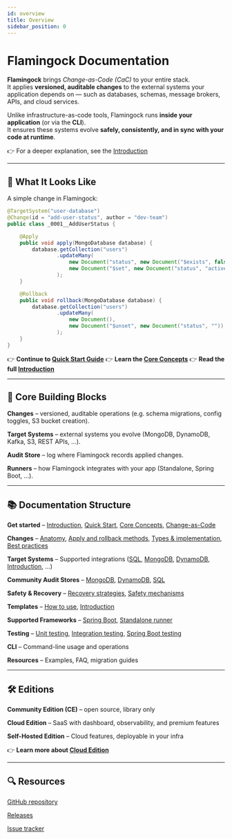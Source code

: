```yaml
---
id: overview
title: Overview
sidebar_position: 0
---
```


# Flamingock Documentation

**Flamingock** brings *Change-as-Code (CaC)* to your entire stack.  
It applies **versioned, auditable changes** to the external systems your application depends on — such as databases, schemas, message brokers, APIs, and cloud services.  

Unlike infrastructure-as-code tools, Flamingock runs **inside your application** (or via the **CLI**).  
It ensures these systems evolve **safely, consistently, and in sync with your code at runtime**.  

👉 For a deeper explanation, see the [Introduction](./get-started/introduction.md)

---

## 🔎 What It Looks Like

A simple change in Flamingock:

```java
@TargetSystem("user-database")
@Change(id = "add-user-status", author = "dev-team")
public class _0001__AddUserStatus {

    @Apply
    public void apply(MongoDatabase database) {
        database.getCollection("users")
                .updateMany(
                    new Document("status", new Document("$exists", false)),
                    new Document("$set", new Document("status", "active"))
                );
    }

    @Rollback
    public void rollback(MongoDatabase database) {
        database.getCollection("users")
                .updateMany(
                    new Document(),
                    new Document("$unset", new Document("status", ""))
                );
    }
}
```

👉 **Continue to [Quick Start Guide](./quick-start)**
👉 **Learn the [Core Concepts](./core-concepts)**
👉 **Read the full [Introduction](./Introduction)**

---

## 🔑 Core Building Blocks

**Changes** – versioned, auditable operations (e.g. schema migrations, config toggles, S3 bucket creation).

**Target Systems** – external systems you evolve (MongoDB, DynamoDB, Kafka, S3, REST APIs, …).

**Audit Store** – log where Flamingock records applied changes.

**Runners** – how Flamingock integrates with your app (Standalone, Spring Boot, …).

---

## 📚 Documentation Structure

**Get started** – [Introduction](./Introduction), [Quick Start](./quick-start), [Core Concepts](./core-concepts), [Change-as-Code](./Change-as-Code)

**Changes** – [Anatomy](../changes/anatomy-and-structure), [Apply and rollback methods](../changes/apply-and-rollback-methods), [Types & implementation](../changes/types-and-implementation), [Best practices](../changes/best-practices)

**Target Systems** – Supported integrations ([SQL](../target-systems/sql-target-system), [MongoDB](../target-systems/mongodb-target-system), [DynamoDB](../target-systems/dynamodb-target-system), [Introduction](../target-systems/introduction), …)

**Community Audit Stores** – [MongoDB](../community-audit-stores/mongodb-audit-store), [DynamoDB](../community-audit-stores/dynamodb-audit-store), [SQL](../community-audit-stores/sql-audit-store)

**Safety & Recovery** – [Recovery strategies](../safety-and-recovery/introduction), [Safety mechanisms](../safety-and-recovery/introduction)

**Templates** – [How to use](../templates/templates-how-to-use), [Introduction](../templates/templates-introduction)

**Supported Frameworks** – [Spring Boot](../frameworks/springboot-integration/introduction), [Standalone runner](../flamingock-library-config/setup-and-stages)

**Testing** – [Unit testing](../testing/unit-testing), [Integration testing](../testing/integration-testing), [Spring Boot testing](../testing/springboot-integration-testing)

**CLI** – Command-line usage and operations

**Resources** – Examples, FAQ, migration guides

---

## 🛠 Editions

**Community Edition (CE)** – open source, library only

**Cloud Edition** – SaaS with dashboard, observability, and premium features

**Self-Hosted Edition** – Cloud features, deployable in your infra

👉 **Learn more about [Cloud Edition](../cloud-edition/cloud-edition)**

---

## 🔍 Resources

[GitHub repository](https://github.com/flamingock/flamingock-project)

[Releases](https://github.com/flamingock/flamingock-project/releases)

[Issue tracker](https://github.com/flamingock/flamingock-project/issues)